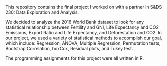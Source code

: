 This repository contains the final project I worked on with a partner in S&DS 230: Data Exploration and Analysis.

We decided to analyze the 2016 World Bank dataset to look for any statistical relationship between Fertility and GNI, Life Expectancy and CO2 Emissions, Export Ratio and Life Expectancy, and Deforestation and CO2. In our project, we used a variety of statistical methods to accomplish our goal, which include: Regression, ANOVA, Multiple Regression, Permutation tests, Bootstrap Correlation, boxCox, Residual plots, and Tukey test.

The programming assignments for this project were all written in R.
